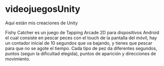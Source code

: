 # videojuegosUnity
Aquí están mis creaciones de Unity

Fishy Catcher es un juego de Tapping Arcade 2D para dispositivos Android el cual consiste en pescar peces con el touch de la pantalla del móvil, hay un contador inicial de 10 segundos que va bajando, y tienes que pescar para que no se agote el tiempo. Cada tipo de pez da diferentes segundos, puntos (segun la dificultad elegida), puntos de aparición y direcciones de movimiento.
